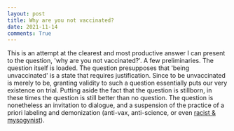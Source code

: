 ```yaml
---
layout: post
title: Why are you not vaccinated? 
date: 2021-11-14
comments: True
---
```


This is an attempt at the clearest and most productive answer I can present to the question, 'why are you not vaccinated?'.
A few preliminaries.
The question itself is loaded.
The question presupposes that 'being unvaccinated' is a state that requires justification.
Since to be unvaccinated is merely to be, granting validity to such a question essentially puts our very existence on trial.
Putting aside the fact that the question is stillborn, in these times the question is still better than no question.
The question is nonetheless an invitation to dialogue, and a suspension of the practice of a priori labeling and demonization (anti-vax, anti-science, or even [racist & mysogynist](https://www.lifesitenews.com/news/trudeau-calls-unvaccinated-canadians-racists-misogynists-in-unhinged-interview/)). 



